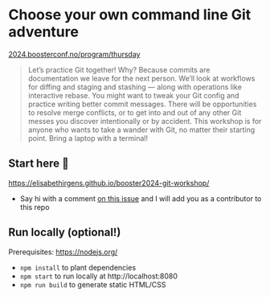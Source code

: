 # Choose your own command line Git adventure

[2024.boosterconf.no/program/thursday](https://2024.boosterconf.no/program/thursday/)

> Let’s practice Git together! Why? Because commits are documentation we leave for the next person. We’ll look at workflows for diffing and staging and stashing — along with operations like interactive rebase. You might want to tweak your Git config and practice writing better commit messages. There will be opportunities to resolve merge conflicts, or to get into and out of any other Git messes you discover intentionally or by accident. This workshop is for anyone who wants to take a wander with Git, no matter their starting point. Bring a laptop with a terminal!

## Start here 🌱

https://elisabethirgens.github.io/booster2024-git-workshop/

- Say hi with a comment [on this issue](https://github.com/elisabethirgens/booster2024-git-workshop/issues/1) and I will add you as a contributor to this repo

## Run locally (optional!)

Prerequisites: https://nodejs.org/

- `npm install` to plant dependencies
- `npm start` to run locally at http://localhost:8080
- `npm run build` to generate static HTML/CSS
